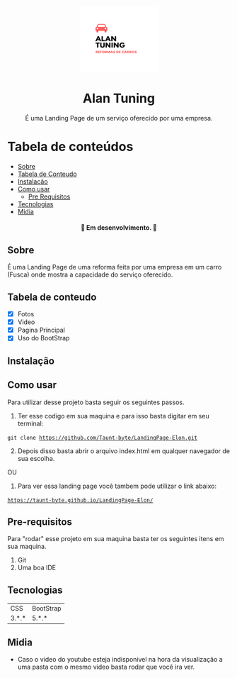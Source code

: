 <p align="center">
  <a href="https://unform.dev">
    <img src="img/Logo.png" height="150" width="175" alt="Unform" />
  </a>
</p>
<h1 align="center">Alan Tuning</h1> 

<p align="center">É uma Landing Page de um serviço oferecido por uma empresa.</p>

Tabela de conteúdos
=================
<!--ts-->
   * [Sobre](#Sobre)
   * [Tabela de Conteudo](#tabela-de-conteudo)
   * [Instalação](#instalacao)
   * [Como usar](#como-usar)
      * [Pre Requisitos](#pre-requisitos)
   * [Tecnologias](#tecnologias)
   * [Midia](#midia)
<!--te-->

<h4 align="center"> 
	🚧  Em desenvolvimento.  🚧
</h4>

## Sobre

 É uma Landing Page de uma reforma feita por uma empresa em um carro (Fusca) onde mostra a capacidade do serviço oferecido. 

## Tabela de conteudo

- [X] Fotos 
- [X] Video
- [X] Pagina Principal
- [X] Uso do BootStrap

## Instalação

## Como usar

Para utilizar desse projeto basta seguir os seguintes passos.

1) Ter esse codigo em sua maquina e para isso basta digitar em seu terminal:

<code>git clone https://github.com/Taunt-byte/LandingPage-Elon.git</code>

2) Depois disso basta abrir o arquivo index.html em qualquer navegador de sua escolha.

OU

1) Para ver essa landing page você tambem pode utilizar o link abaixo:

<code>https://taunt-byte.github.io/LandingPage-Elon/</code>

## Pre-requisitos

Para "rodar" esse projeto em sua maquina basta ter os seguintes itens em sua maquina.

1) Git
2) Uma boa IDE

## Tecnologias

<table>
    <tr>
    <td>CSS</td>
    <td>BootStrap</td>
    </tr>
    <tr>
    <td>3.*.*</td>
    <td>5.*.*</td>
    </tr>
</table>

## Midia

+ Caso o video do youtube esteja indisponivel na hora da visualização a uma pasta com o mesmo video basta rodar que você ira ver.